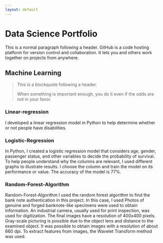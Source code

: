 ```yaml
---
layout: default
---
```



# Data Science Portfolio 

This is a normal paragraph following a header. GitHub is a code hosting platform for version control and collaboration. It lets you and others work together on projects from anywhere.

## Machine Learning 

> This is a blockquote following a header.
>
> When something is important enough, you do it even if the odds are not in your favor.

### Linear-regression
  I developed a linear regression model in Python to help determine whether or not people have disabilities.

### Logistic-Regression
   In Python, I created a logistic regression model that considers age, gender, passenger status, and other variables to decide the probability of survival. To help people understand why the columns are relevant, I used different graphs to illustrate results. I choose the column and train the model on its performance or value. The accuracy of the model is 77%.
   
### Random-Forest-Algorithm
   Random-Forest-Algorithm I used the random forest algorithm to find the bank note authentication in this project. In this case, I used Photos of genuine and forged banknote-like specimens were used to obtain information. An industrial camera, usually used for print inspection, was used for digitization. The final images have a resolution of 400x400 pixels. Gray-scale picturing is possible due to the object lens and distance to the examined object. It was possible to obtain images with a resolution of about 660 dpi. To extract features from images, the Wavelet Transform method was used.

